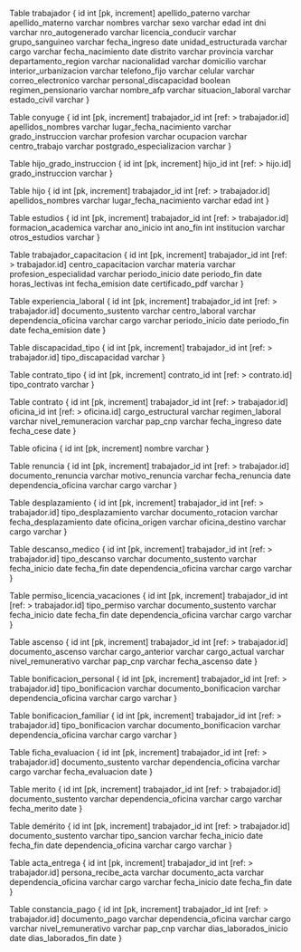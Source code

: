 Table trabajador {
id int [pk, increment]
apellido_paterno varchar
apellido_materno varchar
nombres varchar
sexo varchar
edad int
dni varchar
nro_autogenerado varchar
licencia_conducir varchar
grupo_sanguineo varchar
fecha_ingreso date
unidad_estructurada varchar
cargo varchar
fecha_nacimiento date
distrito varchar
provincia varchar
departamento_region varchar
nacionalidad varchar
domicilio varchar
interior_urbanizacion varchar
telefono_fijo varchar
celular varchar
correo_electronico varchar
personal_discapacidad boolean
regimen_pensionario varchar
nombre_afp varchar
situacion_laboral varchar
estado_civil varchar
}

Table conyuge {
id int [pk, increment]
trabajador_id int [ref: > trabajador.id]
apellidos_nombres varchar
lugar_fecha_nacimiento varchar
grado_instruccion varchar
profesion varchar
ocupacion varchar
centro_trabajo varchar
postgrado_especializacion varchar
}

Table hijo_grado_instruccion {
id int [pk, increment]
hijo_id int [ref: > hijo.id]
grado_instruccion varchar
}

Table hijo {
id int [pk, increment]
trabajador_id int [ref: > trabajador.id]
apellidos_nombres varchar
lugar_fecha_nacimiento varchar
edad int
}

Table estudios {
id int [pk, increment]
trabajador_id int [ref: > trabajador.id]
formacion_academica varchar
ano_inicio int
ano_fin int
institucion varchar
otros_estudios varchar
}

Table trabajador_capacitacion {
id int [pk, increment]
trabajador_id int [ref: > trabajador.id]
centro_capacitacion varchar
materia varchar
profesion_especialidad varchar
periodo_inicio date
periodo_fin date
horas_lectivas int
fecha_emision date
certificado_pdf varchar
}

Table experiencia_laboral {
id int [pk, increment]
trabajador_id int [ref: > trabajador.id]
documento_sustento varchar
centro_laboral varchar
dependencia_oficina varchar
cargo varchar
periodo_inicio date
periodo_fin date
fecha_emision date
}

Table discapacidad_tipo {
id int [pk, increment]
trabajador_id int [ref: > trabajador.id]
tipo_discapacidad varchar
}

Table contrato_tipo {
id int [pk, increment]
contrato_id int [ref: > contrato.id]
tipo_contrato varchar
}

Table contrato {
id int [pk, increment]
trabajador_id int [ref: > trabajador.id]
oficina_id int [ref: > oficina.id]
cargo_estructural varchar
regimen_laboral varchar
nivel_remuneracion varchar
pap_cnp varchar
fecha_ingreso date
fecha_cese date
}

Table oficina {
id int [pk, increment]
nombre varchar
}

Table renuncia {
id int [pk, increment]
trabajador_id int [ref: > trabajador.id]
documento_renuncia varchar
motivo_renuncia varchar
fecha_renuncia date
dependencia_oficina varchar
cargo varchar
}

Table desplazamiento {
id int [pk, increment]
trabajador_id int [ref: > trabajador.id]
tipo_desplazamiento varchar
documento_rotacion varchar
fecha_desplazamiento date
oficina_origen varchar
oficina_destino varchar
cargo varchar
}

Table descanso_medico {
id int [pk, increment]
trabajador_id int [ref: > trabajador.id]
tipo_descanso varchar
documento_sustento varchar
fecha_inicio date
fecha_fin date
dependencia_oficina varchar
cargo varchar
}

Table permiso_licencia_vacaciones {
id int [pk, increment]
trabajador_id int [ref: > trabajador.id]
tipo_permiso varchar
documento_sustento varchar
fecha_inicio date
fecha_fin date
dependencia_oficina varchar
cargo varchar
}

Table ascenso {
id int [pk, increment]
trabajador_id int [ref: > trabajador.id]
documento_ascenso varchar
cargo_anterior varchar
cargo_actual varchar
nivel_remunerativo varchar
pap_cnp varchar
fecha_ascenso date
}

Table bonificacion_personal {
id int [pk, increment]
trabajador_id int [ref: > trabajador.id]
tipo_bonificacion varchar
documento_bonificacion varchar
dependencia_oficina varchar
cargo varchar
}

Table bonificacion_familiar {
id int [pk, increment]
trabajador_id int [ref: > trabajador.id]
tipo_bonificacion varchar
documento_bonificacion varchar
dependencia_oficina varchar
cargo varchar
}

Table ficha_evaluacion {
id int [pk, increment]
trabajador_id int [ref: > trabajador.id]
documento_sustento varchar
dependencia_oficina varchar
cargo varchar
fecha_evaluacion date
}

Table merito {
id int [pk, increment]
trabajador_id int [ref: > trabajador.id]
documento_sustento varchar
dependencia_oficina varchar
cargo varchar
fecha_merito date
}

Table demérito {
id int [pk, increment]
trabajador_id int [ref: > trabajador.id]
documento_sustento varchar
tipo_sancion varchar
fecha_inicio date
fecha_fin date
dependencia_oficina varchar
cargo varchar
}

Table acta_entrega {
id int [pk, increment]
trabajador_id int [ref: > trabajador.id]
persona_recibe_acta varchar
documento_acta varchar
dependencia_oficina varchar
cargo varchar
fecha_inicio date
fecha_fin date
}

Table constancia_pago {
id int [pk, increment]
trabajador_id int [ref: > trabajador.id]
documento_pago varchar
dependencia_oficina varchar
cargo varchar
nivel_remunerativo varchar
pap_cnp varchar
dias_laborados_inicio date
dias_laborados_fin date
}
